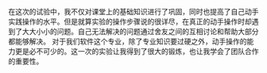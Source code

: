 
 在这次的试验中，我不仅对课堂上的基础知识进行了巩固，同时也提高了自己动手实践操作的水平。但是就算实验的操作步骤说的很详尽，在真正的动手操作时却遇到了大大小小的问题。自己无法解决的问题通过舍友之间的互相讨论和帮助大部分都能够解决。
 对于我们软件这个专业，除了专业知识要过硬之外，动手操作的能力更是必不可少的。这一次的实验让我得到了很大的锻炼，也让我学会了团队合作的重要性。
